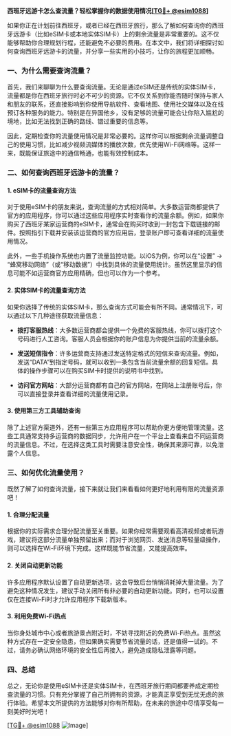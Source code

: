 **西班牙远游卡怎么查流量？轻松掌握你的数据使用情况[[TG💪+ @esim1088](https://t.me/s/esim1088)]**

如果你正在计划前往西班牙，或者已经在西班牙旅行，那么了解如何查询你的西班牙远游卡（比如eSIM卡或本地实体SIM卡）上的剩余流量是非常重要的。这不仅能够帮助你合理规划行程，还能避免不必要的费用。在本文中，我们将详细探讨如何查询西班牙远游卡的流量，并分享一些实用的小技巧，让你的旅程更加顺畅。

### 一、为什么需要查询流量？

首先，我们来聊聊为什么要查询流量。无论是通过eSIM还是传统的实体SIM卡，流量都是你在西班牙旅行时必不可少的资源。它不仅关系到你能否随时保持与家人和朋友的联系，还直接影响到你使用导航软件、查看地图、使用社交媒体以及在线预订各种服务的能力。特别是在异国他乡，没有足够的流量可能会让你陷入尴尬的境地，比如无法找到正确的路线、错过重要的信息等。

因此，定期检查你的流量使用情况是非常必要的。这样你可以根据剩余流量调整自己的使用习惯，比如减少视频流媒体的播放次数，优先使用Wi-Fi网络等。这样一来，既能保证旅途中的通信畅通，也能有效控制成本。

### 二、如何查询西班牙远游卡的流量？

#### 1. eSIM卡的流量查询方法

对于使用eSIM卡的朋友来说，查询流量的方式相对简单。大多数运营商都提供了官方的应用程序，你可以通过这些应用程序实时查看你的流量余额。例如，如果你购买了西班牙某家运营商的eSIM卡，通常会在购买时收到一封包含下载链接的邮件。按照指引下载并安装该运营商的官方应用后，登录账户即可查看详细的流量使用情况。

此外，一些手机操作系统也内置了流量监控功能。以iOS为例，你可以在“设置” -> “蜂窝移动网络”（或“移动数据”）中找到具体的流量使用统计。虽然这里显示的信息可能不如运营商官方应用精确，但也可以作为一个参考。

#### 2. 实体SIM卡的流量查询方法

如果你选择了传统的实体SIM卡，那么查询方式可能会有所不同。通常情况下，可以通过以下几种途径获取流量信息：

- **拨打客服热线**：大多数运营商都会提供一个免费的客服热线，你可以拨打这个号码进行人工咨询。客服人员会根据你的账户信息为你提供当前的流量余额。
  
- **发送短信指令**：许多运营商支持通过发送特定格式的短信来查询流量。例如，发送“DATA”到指定号码，就可以收到一条包含当前流量余额的回复短信。具体的操作步骤可以在购买SIM卡时提供的说明书中找到。

- **访问官方网站**：大部分运营商都有自己的官方网站，在网站上注册账号后，你可以直接登录并查看详细的流量使用记录。

#### 3. 使用第三方工具辅助查询

除了上述官方渠道外，还有一些第三方应用程序可以帮助你更方便地管理流量。这些工具通常支持多运营商的数据同步，允许用户在一个平台上查看来自不同运营商的流量信息。不过，在选择这类工具时需要注意安全性，确保其来源可靠，以免泄露个人信息。

### 三、如何优化流量使用？

既然了解了如何查询流量，接下来就让我们来看看如何更好地利用有限的流量资源吧！

#### 1. 合理分配流量

根据你的实际需求合理分配流量至关重要。如果你经常需要观看高清视频或者玩游戏，建议将这部分流量单独预留出来；而对于浏览网页、发送消息等轻量级操作，则可以选择在Wi-Fi环境下完成。这样既能节省流量，又能提高效率。

#### 2. 关闭自动更新功能

许多应用程序默认设置了自动更新选项，这会导致后台悄悄消耗掉大量流量。为了避免这种情况发生，建议手动关闭所有非必要的自动更新功能。同时，也可以设置仅在连接Wi-Fi时才允许应用程序下载新版本。

#### 3. 利用免费Wi-Fi热点

当你身处城市中心或者旅游景点附近时，不妨寻找附近的免费Wi-Fi热点。虽然这种方式存在一定安全隐患，但如果确实需要节省流量的话，还是值得一试的。不过，请务必确认网络环境的安全性后再接入，避免造成隐私泄露等问题。

### 四、总结

总之，无论你是使用eSIM卡还是实体SIM卡，在西班牙旅行期间都要养成定期检查流量的习惯。只有充分掌握了自己所拥有的资源，才能真正享受到无忧无虑的旅行体验。希望本文所提供的方法能够对你有所帮助，在未来的旅途中尽情享受每一刻美好时光吧！

[[TG💪+ @esim1088](https://t.me/s/esim1088) ![Image](https://i.postimg.cc/4NQfJmqS/Snipaste-2025-05-13-00-14-12.png)]